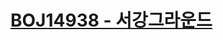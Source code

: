 # [BOJ14938 - 서강그라운드](https://www.acmicpc.net/problem/14938)
<!--tags: dijkstra's, floyd–warshall, graph-->
